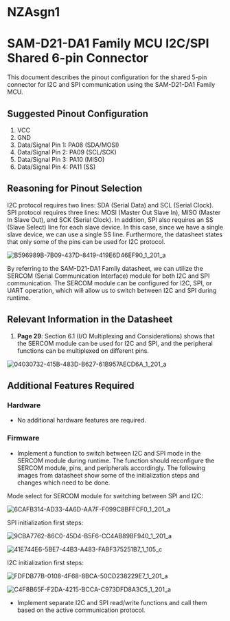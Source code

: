# NZAsgn1
# SAM-D21-DA1 Family MCU I2C/SPI Shared 6-pin Connector

This document describes the pinout configuration for the shared 5-pin connector for I2C and SPI communication using the SAM-D21-DA1 Family MCU.

## Suggested Pinout Configuration

1. VCC
2. GND
3. Data/Signal Pin 1: PA08 (SDA/MOSI)
4. Data/Signal Pin 2: PA09 (SCL/SCK)
5. Data/Signal Pin 3: PA10 (MISO)
6. Data/Signal Pin 4: PA11 (SS)

## Reasoning for Pinout Selection

I2C protocol requires two lines: SDA (Serial Data) and SCL (Serial Clock). SPI protocol requires three lines: MOSI (Master Out Slave In), MISO (Master In Slave Out), and SCK (Serial Clock). In addition, SPI also requires an SS (Slave Select) line for each slave device. In this case, since we have a single slave device, we can use a single SS line. Furthermore, the datasheet states that only some of the pins can be used for I2C protocol.

![B596989B-7B09-437D-8419-419E6D46EF90_1_201_a](https://user-images.githubusercontent.com/29590379/236282771-d3b443d7-75fe-4715-ac83-c77fb5ff77d0.jpeg)

By referring to the SAM-D21-DA1 Family datasheet, we can utilize the SERCOM (Serial Communication Interface) module for both I2C and SPI communication. The SERCOM module can be configured for I2C, SPI, or UART operation, which will allow us to switch between I2C and SPI during runtime.

## Relevant Information in the Datasheet

1. **Page 29**: Section 6.1 (I/O Multiplexing and Considerations) shows that the SERCOM module can be used for I2C and SPI, and the peripheral functions can be multiplexed on different pins.

![04030732-415B-483D-B627-61B957AECD6A_1_201_a](https://user-images.githubusercontent.com/29590379/236287369-494eef1b-c56f-4b5d-963c-accb0a8579a4.jpeg)

## Additional Features Required

### Hardware

- No additional hardware features are required.

### Firmware

- Implement a function to switch between I2C and SPI mode in the SERCOM module during runtime. The function should reconfigure the SERCOM module, pins, and peripherals accordingly. The following images from datasheet show some of the initialization steps and changes which need to be done.

Mode select for SERCOM module for switching between SPI and I2C:

![6CAFB314-AD33-4A6D-AA7F-F099C8BFFCF0_1_201_a](https://user-images.githubusercontent.com/29590379/236302241-6f71322c-65ba-46f2-8dc7-1c7f71d902b5.jpeg)

SPI initialization first steps:

![9CBA7762-86C0-45D4-B5F6-CC4AB89BF940_1_201_a](https://user-images.githubusercontent.com/29590379/236306823-f49856e3-7cfb-467f-916b-00ff71338d6e.jpeg)

![41E744E6-5BE7-44B3-A483-FABF375251B7_1_105_c](https://user-images.githubusercontent.com/29590379/236303130-ff4255c4-6b28-44d1-8961-124e38a4f8af.jpeg)

I2C initialization first steps:

![FDFDB77B-0108-4F68-8BCA-50CD238229E7_1_201_a](https://user-images.githubusercontent.com/29590379/236307742-4a638694-96ce-4eda-bb6b-d6269566f853.jpeg)

![C4F8B65F-F2DA-4215-BCCA-C973DFD8A3C5_1_201_a](https://user-images.githubusercontent.com/29590379/236308253-d3a1d86f-bc68-4eea-9bbd-d49ad3c7b819.jpeg)

- Implement separate I2C and SPI read/write functions and call them based on the active communication protocol.
